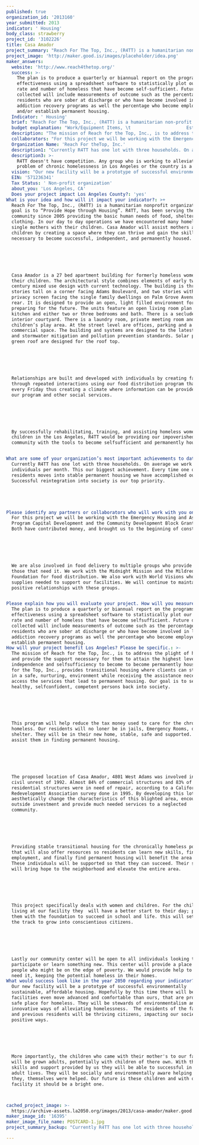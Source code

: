 ```yaml
---
published: true
organization_id: '2013160'
year_submitted: 2013
indicator: ' Housing'
body_class: strawberry
project_id: '3102226'
title: Casa Amador
project_summary: "Reach For The Top, Inc., (R4TT) is a humanitarian non-profit organization, our goal is to “Provide Hope through Housing”. R4TT, has been serving the community since 2005 providing the basic human needs of food, shelter, and clothing. In our day to day operations we have encountered many homeless single mothers with their children. Casa Amador will assist mothers and their children by creating a space where they can thrive and gain the skill set necessary to become successful, independent, and permanently housed. \r\n\r\nCasa Amador is a 27 bed apartment building for formerly homeless women and their children. The architectural style combines elements of early twentieth century mixed use design with current technology. The building is three stories tall on a corner facing Adams Boulevard, and two stories with a privacy screen facing the single family dwellings on Palm Grove Avenue in the rear. It is designed to provide an open, light filled environment for families preparing for the future. The units feature an open living room plan with kitchen and either two or three bedrooms and bath. There is a secluded interior courtyard. There is a laundry room, private meeting room and outdoor children’s play area. At the street level are offices, parking and a commercial space. The building and systems are designed to the latest CalGreen and stormwater mitigation and pollution prevention standards. Solar panels and green roof are designed for the roof top.\r\n\r\nRelationships are built and developed with individuals by creating familiarity through repeated interactions using our food distribution program that is done every Friday thus creating a climate where information can be provided about our program and other social services. \r\n\r\nBy successfully rehabilitating, training, and assisting homeless women and children in the Los Angeles, R4TT would be providing our impoverished community with the tools to become self-sufficient and permanently housed.\r\n"
project_image: 'http://maker.good.is/images/placeholder/idea.png'
maker_answers:
  website: 'http://www.reach4thetop.org/'
  success: >-
    The plan is to produce a quarterly or biannual report on the programs
    effectiveness using a spreadsheet software to statistically plot our success
    rate and number of homeless that have become self-sufficient. Future data
    collected will include measurements of outcome such as the percentage of
    residents who are sober at discharge or who have become involved in local
    addiction recovery programs as well the percentage who become employed
    and/or establish permanent housing.
  Indicator: ' Housing'
  brief: "Reach For The Top, Inc., (R4TT) is a humanitarian non-profit organization, our goal is to “Provide Hope through Housing”. R4TT, has been serving the community since 2005 providing the basic human needs of food, shelter, and clothing. In our day to day operations we have encountered many homeless single mothers with their children. Casa Amador will assist mothers and their children by creating a space where they can thrive and gain the skill set necessary to become successful, independent, and permanently housed. \r\n\r\nCasa Amador is a 27 bed apartment building for formerly homeless women and their children. The architectural style combines elements of early twentieth century mixed use design with current technology. The building is three stories tall on a corner facing Adams Boulevard, and two stories with a privacy screen facing the single family dwellings on Palm Grove Avenue in the rear. It is designed to provide an open, light filled environment for families preparing for the future. The units feature an open living room plan with kitchen and either two or three bedrooms and bath. There is a secluded interior courtyard. There is a laundry room, private meeting room and outdoor children’s play area. At the street level are offices, parking and a commercial space. The building and systems are designed to the latest CalGreen and stormwater mitigation and pollution prevention standards. Solar panels and green roof are designed for the roof top.\r\n\r\nRelationships are built and developed with individuals by creating familiarity through repeated interactions using our food distribution program that is done every Friday thus creating a climate where information can be provided about our program and other social services. \r\n\r\nBy successfully rehabilitating, training, and assisting homeless women and children in the Los Angeles, R4TT would be providing our impoverished community with the tools to become self-sufficient and permanently housed.\r\n"
  budget explanation: "Work/Equipment Items, \t                     Estimated Costs\r\nAcquisition \t\t                                     $350,000.00 \r\nPre-development                                     $340,000.00\r\n       (Permits, Project Admin, Appraisal, Architect, Surveying& Engineering)\r\nConstruction                                            $1,687,500.00\r\n \r\nTOTAL\t\t                                             $2,377,500\r\n"
  description: "The mission of Reach for the Top, Inc., is to address the plight of homeless and provide the support necessary for them to attain the highest level of independence and self-sufficiency to become to become permanently housed. Reach for the Top, Inc., provides transitional housing where clients can stabilize in a safe, nurturing, environment while receiving the assistance necessary to access the services that lead to permanent housing. Our goal is to send healthy, self-confident, competent persons back into society. \r\n\r\nThis program will help reduce the tax money used to care for the chronically homeless. Our residents will no loner be in jails, Emergency Rooms, or shelter. They will be in their new home, stable, safe and supported. We will assist them in finding permanent housing.\r\n\r\nThe proposed location of Casa Amador, 4801 West Adams was involved in the civil unrest of 1992. Almost 84% of commercial structures and 83% of residential structures were in need of repair, according to a California Redevelopment Association survey done in 1995. By developing this lot, it will aesthetically change the characteristics of this blighted area, encourage outside investment and provide much needed services to a neglected community.  \r\n\r\nProviding stable transitional housing for the chronically homeless population that will also offer resources so residents can learn new skills, find employment, and finally find permanent housing will benefit the area greatly. These individuals will be supported so that they can succeed. Their success will bring hope to the neighborhood and elevate the entire area. \r\n\r\nThis project specifically deals with women and children. For the children living at our facility they  will have a better start to their day; providing them with the foundation to succeed in school and life. this will set them on  the track to grow into conscientious citizens. \r\n\r\nLastly our community center will be open to all individuals looking to participate or learn something new. This center will provide a place for people who might be on the edge of poverty. We would provide help to those who need it, keeping the potential homeless in their homes. "
  collaborators: "For this project we will be working with the Emergency Housing and Assistance Program Capital Development and the Community Development Block Grant Program. Both have contributed money, and brought us to the beginning of construction.\r\n\r\nWe are also involved in food delivery to multiple groups who provide food to those that need it. We work with the Midnight Mission and the Mildred Cursh Foundation for food distribution. We also work with World Visions who provides supplies needed to support our facilities. We will continue to maintain our positive relationships with these groups.\r\n"
  Organization Name: 'Reach For theTop, Inc.'
  description1: "Currently R4TT has one lot with three households. On average we work with 30 individuals per month. This our biggest achievement. Every time one of our residents moves into stable permanent housing we have accomplished our goal.  Successful reintegration into society is our top priority. \r\n\r\n"
  description3: >-
    R4TT doesn't have competition. Any group who is working to alleviate the
    problem of chronic homelessness in Los Angeles or the country is a comrade. 
  vision: "Our new facility will be a prototype of successful environmentally sustainable, affordable housing. Hopefully by this time there will be facilities even move advanced and comfortable than ours, that are providing a safe place for homeless. They will be stewards of environmentalism and innovative ways of alleviating homelessness.  The residents of the facilities and previous residents will be thriving citizens, impacting our society in positive ways. \r\n\r\nMore importantly, the children who came with their mother's to our facility will be grown adults, potentially with children of there own. With the life skills and support provided by us they will be able to successful in their adult lives. They will be socially and environmentally aware helping other as they, themselves were helped. Our future is these children and with our facility it should be a bright one.\r\n"
  EIN: '571236341'
  Tax Status: ' Non-profit organization'
  about_you: 'Los Angeles, CA'
  Does your project impact Los Angeles County?: 'yes'
What is your idea and how will it impact your indicator?: >+
  Reach For The Top, Inc., (R4TT) is a humanitarian nonprofit organization, our
  goal is to “Provide Hope through Housing”. R4TT, has been serving the
  community since 2005 providing the basic human needs of food, shelter, and
  clothing. In our day to day operations we have encountered many homeless
  single mothers with their children. Casa Amador will assist mothers and their
  children by creating a space where they can thrive and gain the skill set
  necessary to become successful, independent, and permanently housed. 






  Casa Amador is a 27 bed apartment building for formerly homeless women and
  their children. The architectural style combines elements of early twentieth
  century mixed use design with current technology. The building is three
  stories tall on a corner facing Adams Boulevard, and two stories with a
  privacy screen facing the single family dwellings on Palm Grove Avenue in the
  rear. It is designed to provide an open, light filled environment for families
  preparing for the future. The units feature an open living room plan with
  kitchen and either two or three bedrooms and bath. There is a secluded
  interior courtyard. There is a laundry room, private meeting room and outdoor
  children’s play area. At the street level are offices, parking and a
  commercial space. The building and systems are designed to the latest CalGreen
  and stormwater mitigation and pollution prevention standards. Solar panels and
  green roof are designed for the roof top.






  Relationships are built and developed with individuals by creating familiarity
  through repeated interactions using our food distribution program that is done
  every Friday thus creating a climate where information can be provided about
  our program and other social services. 






  By successfully rehabilitating, training, and assisting homeless women and
  children in the Los Angeles, R4TT would be providing our impoverished
  community with the tools to become selfsufficient and permanently housed.


What are some of your organization’s most important achievements to date?: >+
  Currently R4TT has one lot with three households. On average we work with 30
  individuals per month. This our biggest achievement. Every time one of our
  residents moves into stable permanent housing we have accomplished our goal. 
  Successful reintegration into society is our top priority. 





Please identify any partners or collaborators who will work with you on this project.: >+
  For this project we will be working with the Emergency Housing and Assistance
  Program Capital Development and the Community Development Block Grant Program.
  Both have contributed money, and brought us to the beginning of construction.






  We are also involved in food delivery to multiple groups who provide food to
  those that need it. We work with the Midnight Mission and the Mildred Cursh
  Foundation for food distribution. We also work with World Visions who provides
  supplies needed to support our facilities. We will continue to maintain our
  positive relationships with these groups.


Please explain how you will evaluate your project. How will you measure success?: >-
  The plan is to produce a quarterly or biannual report on the programs
  effectiveness using a spreadsheet software to statistically plot our success
  rate and number of homeless that have become selfsufficient. Future data
  collected will include measurements of outcome such as the percentage of
  residents who are sober at discharge or who have become involved in local
  addiction recovery programs as well the percentage who become employed and/or
  establish permanent housing.
How will your project benefit Los Angeles? Please be specific.: >-
  The mission of Reach for the Top, Inc., is to address the plight of homeless
  and provide the support necessary for them to attain the highest level of
  independence and selfsufficiency to become to become permanently housed. Reach
  for the Top, Inc., provides transitional housing where clients can stabilize
  in a safe, nurturing, environment while receiving the assistance necessary to
  access the services that lead to permanent housing. Our goal is to send
  healthy, selfconfident, competent persons back into society. 






  This program will help reduce the tax money used to care for the chronically
  homeless. Our residents will no loner be in jails, Emergency Rooms, or
  shelter. They will be in their new home, stable, safe and supported. We will
  assist them in finding permanent housing.






  The proposed location of Casa Amador, 4801 West Adams was involved in the
  civil unrest of 1992. Almost 84% of commercial structures and 83% of
  residential structures were in need of repair, according to a California
  Redevelopment Association survey done in 1995. By developing this lot, it will
  aesthetically change the characteristics of this blighted area, encourage
  outside investment and provide much needed services to a neglected
  community.  






  Providing stable transitional housing for the chronically homeless population
  that will also offer resources so residents can learn new skills, find
  employment, and finally find permanent housing will benefit the area greatly.
  These individuals will be supported so that they can succeed. Their success
  will bring hope to the neighborhood and elevate the entire area. 






  This project specifically deals with women and children. For the children
  living at our facility they  will have a better start to their day; providing
  them with the foundation to succeed in school and life. this will set them on 
  the track to grow into conscientious citizens. 






  Lastly our community center will be open to all individuals looking to
  participate or learn something new. This center will provide a place for
  people who might be on the edge of poverty. We would provide help to those who
  need it, keeping the potential homeless in their homes. 
What would success look like in the year 2050 regarding your indicator?: >+
  Our new facility will be a prototype of successful environmentally
  sustainable, affordable housing. Hopefully by this time there will be
  facilities even move advanced and comfortable than ours, that are providing a
  safe place for homeless. They will be stewards of environmentalism and
  innovative ways of alleviating homelessness.  The residents of the facilities
  and previous residents will be thriving citizens, impacting our society in
  positive ways. 






  More importantly, the children who came with their mother's to our facility
  will be grown adults, potentially with children of there own. With the life
  skills and support provided by us they will be able to successful in their
  adult lives. They will be socially and environmentally aware helping other as
  they, themselves were helped. Our future is these children and with our
  facility it should be a bright one.



cached_project_image: >-
  https://archive-assets.la2050.org/images/2013/casa-amador/maker.good.is/images/placeholder/idea.png
maker_image_id: '16395'
maker_image_file_name: POSTCARD-1.jpg
project_summary_backup: "Currently R4TT has one lot with three households. On average we work with 30 individuals per month. This our biggest achievement. Every time one of our residents moves into stable permanent housing we have accomplished our goal.  Successful reintegration into society is our top priority. \r\n\r\n"

---
```


